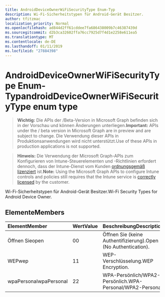 ```yaml
---
title: AndroidDeviceOwnerWiFiSecurityType Enum-Typ
description: Wi-Fi-Sicherheitstypen für Android-Gerät Besitzer.
author: tfitzmac
localization_priority: Normal
ms.openlocfilehash: ad844d2ff61cddee7fa686438009b7c46387439d
ms.sourcegitcommit: d2b3ca32602ffa76cc7925d7f4d1e2258e611ea5
ms.translationtype: MT
ms.contentlocale: de-DE
ms.lasthandoff: 01/11/2019
ms.locfileid: "27884398"
---
```

# <a name="androiddeviceownerwifisecuritytype-enum-type"></a><span data-ttu-id="0eefd-103">AndroidDeviceOwnerWiFiSecurityType Enum-Typ</span><span class="sxs-lookup"><span data-stu-id="0eefd-103">androidDeviceOwnerWiFiSecurityType enum type</span></span>

> <span data-ttu-id="0eefd-104">**Wichtig:** Die APIs der /Beta-Version in Microsoft Graph befinden sich in der Vorschau und können Änderungen unterliegen.</span><span class="sxs-lookup"><span data-stu-id="0eefd-104">**Important:** APIs under the / beta version in Microsoft Graph are in preview and are subject to change.</span></span> <span data-ttu-id="0eefd-105">Die Verwendung dieser APIs in Produktionsanwendungen wird nicht unterstützt.</span><span class="sxs-lookup"><span data-stu-id="0eefd-105">Use of these APIs in production applications is not supported.</span></span>

> <span data-ttu-id="0eefd-106">**Hinweis:** Die Verwendung der Microsoft Graph-APIs zum Konfigurieren von Intune-Steuerelementen und -Richtlinien erfordert dennoch, dass der Intune-Dienst vom Kunden [ordnungsgemäß lizenziert](https://go.microsoft.com/fwlink/?linkid=839381) ist.</span><span class="sxs-lookup"><span data-stu-id="0eefd-106">**Note:** Using the Microsoft Graph APIs to configure Intune controls and policies still requires that the Intune service is [correctly licensed](https://go.microsoft.com/fwlink/?linkid=839381) by the customer.</span></span>

<span data-ttu-id="0eefd-107">Wi-Fi-Sicherheitstypen für Android-Gerät Besitzer.</span><span class="sxs-lookup"><span data-stu-id="0eefd-107">Wi-Fi Security Types for Android Device Owner.</span></span>
## <a name="members"></a><span data-ttu-id="0eefd-108">Elemente</span><span class="sxs-lookup"><span data-stu-id="0eefd-108">Members</span></span>
|<span data-ttu-id="0eefd-109">Element</span><span class="sxs-lookup"><span data-stu-id="0eefd-109">Member</span></span>|<span data-ttu-id="0eefd-110">Wert</span><span class="sxs-lookup"><span data-stu-id="0eefd-110">Value</span></span>|<span data-ttu-id="0eefd-111">Beschreibung</span><span class="sxs-lookup"><span data-stu-id="0eefd-111">Description</span></span>|
|:---|:---|:---|
|<span data-ttu-id="0eefd-112">Öffnen Sie</span><span class="sxs-lookup"><span data-stu-id="0eefd-112">open</span></span>|<span data-ttu-id="0eefd-113">0</span><span class="sxs-lookup"><span data-stu-id="0eefd-113">0</span></span>|<span data-ttu-id="0eefd-114">Öffnen Sie (keine Authentifizierung).</span><span class="sxs-lookup"><span data-stu-id="0eefd-114">Open (No Authentication).</span></span>|
|<span data-ttu-id="0eefd-115">WEP</span><span class="sxs-lookup"><span data-stu-id="0eefd-115">wep</span></span>|<span data-ttu-id="0eefd-116">1</span><span class="sxs-lookup"><span data-stu-id="0eefd-116">1</span></span>|<span data-ttu-id="0eefd-117">WEP-Verschlüsselung.</span><span class="sxs-lookup"><span data-stu-id="0eefd-117">WEP Encryption.</span></span>|
|<span data-ttu-id="0eefd-118">wpaPersonal</span><span class="sxs-lookup"><span data-stu-id="0eefd-118">wpaPersonal</span></span>|<span data-ttu-id="0eefd-119">2</span><span class="sxs-lookup"><span data-stu-id="0eefd-119">2</span></span>|<span data-ttu-id="0eefd-120">WPA-Persönlich/WPA2-Persönlich.</span><span class="sxs-lookup"><span data-stu-id="0eefd-120">WPA-Personal/WPA2-Personal.</span></span>|





